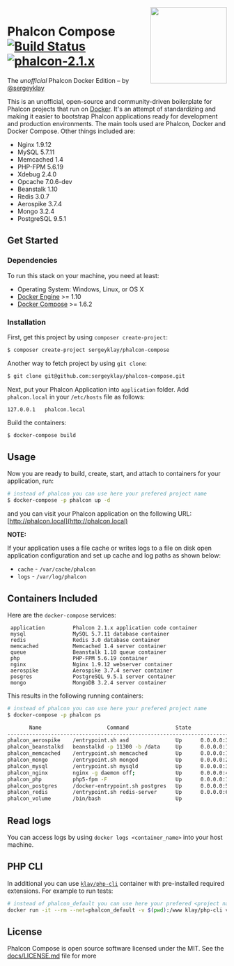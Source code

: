<img align="right" width="175px" src="http://i.imgur.com/mdZ8Ktf.png" />

# Phalcon Compose [![Build Status](https://travis-ci.org/sergeyklay/phalcon-compose.svg?branch=master)](https://travis-ci.org/sergeyklay/phalcon-compose) [![phalcon-2.1.x](https://img.shields.io/badge/phalcon-2.1.x-blue.svg)](https://github.com/phalcon/cphalcon/tree/2.1.x)

The *unofficial* Phalcon Docker Edition – by [@sergeyklay](https://github.com/sergeyklay)

This is an unofficial, open-source and community-driven boilerplate for Phalcon projects that run on [Docker][0].
It's an attempt of standardizing and making it easier to bootstrap Phalcon applications ready for development and production environments.
The main tools used are Phalcon, Docker and Docker Compose. Other things included are:

- Nginx 1.9.12
- MySQL 5.7.11
- Memcached 1.4
- PHP-FPM 5.6.19
- Xdebug 2.4.0
- Opcache 7.0.6-dev
- Beanstalk 1.10
- Redis 3.0.7
- Aerospike 3.7.4
- Mongo 3.2.4
- PostgreSQL 9.5.1

## Get Started

### Dependencies

To run this stack on your machine, you need at least:

* Operating System: Windows, Linux, or OS X
* [Docker Engine][1] >= 1.10
* [Docker Compose][2] >= 1.6.2

### Installation

First, get this project by using `composer create-project`:
```sh
$ composer create-project sergeyklay/phalcon-compose
```

Another way to fetch project by using `git clone`:

```sh
$ git clone git@github.com:sergeyklay/phalcon-compose.git
```

Next, put your Phalcon Application into `application` folder.
Add `phalcon.local` in your `/etc/hosts` file as follows:

```
127.0.0.1	phalcon.local
```

Build the containers:

```sh
$ docker-compose build
```

## Usage

Now you are ready to build, create, start, and attach to containers for your application, run:

```sh
# instead of phalcon you can use here your prefered project name
$ docker-compose -p phalcon up -d
```

and you can visit your Phalcon application on the following URL: [http://phalcon.local](http://phalcon.local)

**NOTE:**

If your application uses a file cache or writes logs to a file on disk open application configuration and set up cache
and log paths as shown below:

* `cache` - `/var/cache/phalcon`
* `logs` - `/var/log/phalcon`

## Containers Included

Here are the `docker-compose` services:

```
 application         Phalcon 2.1.x application code container
 mysql               MySQL 5.7.11 database container
 redis               Redis 3.0 database container
 memcached           Memcached 1.4 server container
 queue               Beanstalk 1.10 queue container
 php                 PHP-FPM 5.6.19 container
 nginx               Nginx 1.9.12 webserver container
 aerospike           Aerospike 3.7.4 server container
 posgres             PostgreSQL 9.5.1 server container
 mongo               MongoDB 3.2.4 server container
```

This results in the following running containers:

```sh
# instead of phalcon you can use here your prefered project name
$ docker-compose -p phalcon ps

       Name                     Command               State                                               Ports
------------------------------------------------------------------------------------------------------------------------------------------------------------
phalcon_aerospike    /entrypoint.sh asd               Up      0.0.0.0:3000->3000/tcp, 0.0.0.0:3001->3001/tcp, 0.0.0.0:3002->3002/tcp, 0.0.0.0:3003->3003/tcp
phalcon_beanstalkd   beanstalkd -p 11300 -b /data     Up      0.0.0.0:11300->11300/tcp
phalcon_memcached    /entrypoint.sh memcached         Up      0.0.0.0:11211->11211/tcp
phalcon_mongo        /entrypoint.sh mongod            Up      0.0.0.0:27017->27017/tcp
phalcon_mysql        /entrypoint.sh mysqld            Up      0.0.0.0:3306->3306/tcp
phalcon_nginx        nginx -g daemon off;             Up      0.0.0.0:443->443/tcp, 0.0.0.0:80->80/tcp
phalcon_php          php5-fpm -F                      Up      0.0.0.0:10000->10000/tcp, 0.0.0.0:9000->9000/tcp
phalcon_postgres     /docker-entrypoint.sh postgres   Up      0.0.0.0:5432->5432/tcp
phalcon_redis        /entrypoint.sh redis-server      Up      0.0.0.0:6379->6379/tcp
phalcon_volume       /bin/bash                        Up
```

## Read logs

You can access logs by using `docker logs <container_name>` into your host machine.

## PHP CLI

In additional you can use [`klay/php-cli`][3] container with pre-installed required extensions. For example to run
tests:

```sh
# instead of phalcon_default you can use here your prefered <project name>_default
docker run -it --rm --net=phalcon_default -v $(pwd):/www klay/php-cli vendor/bin/codecept run
```

## License

Phalcon Compose is open source software licensed under the MIT. See the [docs/LICENSE.md](docs/LICENSE.md) file for more

[0]: https://www.docker.com/
[1]: https://docs.docker.com/installation/
[2]: https://docs.docker.com/compose/install/
[3]: https://github.com/sergeyklay/docker-php-cli
